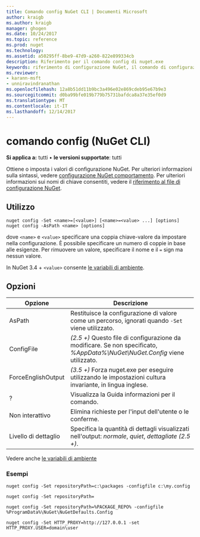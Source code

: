 ```yaml
---
title: Comando config NuGet CLI | Documenti Microsoft
author: kraigb
ms.author: kraigb
manager: ghogen
ms.date: 10/24/2017
ms.topic: reference
ms.prod: nuget
ms.technology: 
ms.assetid: a50295ff-8be9-47d9-a260-822e899334cb
description: Riferimento per il comando config di nuget.exe
keywords: riferimento di configurazione NuGet, il comando di configurazione
ms.reviewer:
- karann-msft
- unniravindranathan
ms.openlocfilehash: 12a8b51dd11b9bc3a496e02e869cdeb95e67b9e3
ms.sourcegitcommit: d0ba99bfe019b779b75731bafdca8a37e35ef0d9
ms.translationtype: MT
ms.contentlocale: it-IT
ms.lasthandoff: 12/14/2017
---
```

# <a name="config-command-nuget-cli"></a>comando config (NuGet CLI)

**Si applica a:** tutti &bullet; **le versioni supportate**: tutti

Ottiene o imposta i valori di configurazione NuGet. Per ulteriori informazioni sulla sintassi, vedere [configurazione NuGet comportamento](../consume-packages/configuring-nuget-behavior.md). Per ulteriori informazioni sui nomi di chiave consentiti, vedere il [riferimento al file di configurazione NuGet](../Schema/nuget-config-file.md).

## <a name="usage"></a>Utilizzo

```
nuget config -Set <name>=[<value>] [<name>=<value> ...] [options]
nuget config -AsPath <name> [options]
```

dove `<name>` e `<value>` specificare una coppia chiave-valore da impostare nella configurazione. È possibile specificare un numero di coppie in base alle esigenze. Per rimuovere un valore, specificare il nome e il `=` sign ma nessun valore.

In NuGet 3.4 + `<value>` consente [le variabili di ambiente](cli-ref-environment-variables.md).

## <a name="options"></a>Opzioni

| Opzione | Descrizione |
| --- | --- |
| AsPath | Restituisce la configurazione di valore come un percorso, ignorati quando `-Set` viene utilizzato. |
| ConfigFile | *(2.5 +)*  Questo file di configurazione da modificare. Se non specificato, *%AppData%\NuGet\NuGet.Config* viene utilizzato. |
| ForceEnglishOutput | *(3.5 +)*  Forza nuget.exe per eseguire utilizzando le impostazioni cultura invariante, in lingua inglese. |
| ? | Visualizza la Guida informazioni per il comando. |
| Non interattivo | Elimina richieste per l'input dell'utente o le conferme. |
| Livello di dettaglio | Specifica la quantità di dettagli visualizzati nell'output: *normale*, *quiet*, *dettagliate (2.5 +)*. |

Vedere anche [le variabili di ambiente](cli-ref-environment-variables.md)

### <a name="examples"></a>Esempi

```
nuget config -Set repositoryPath=c:\packages -configfile c:\my.config

nuget config -Set repositoryPath=

nuget config -Set repositoryPath=%PACKAGE_REPO% -configfile %ProgramData%\NuGet\NuGetDefaults.Config

nuget config -Set HTTP_PROXY=http://127.0.0.1 -set HTTP_PROXY.USER=domain\user
```
